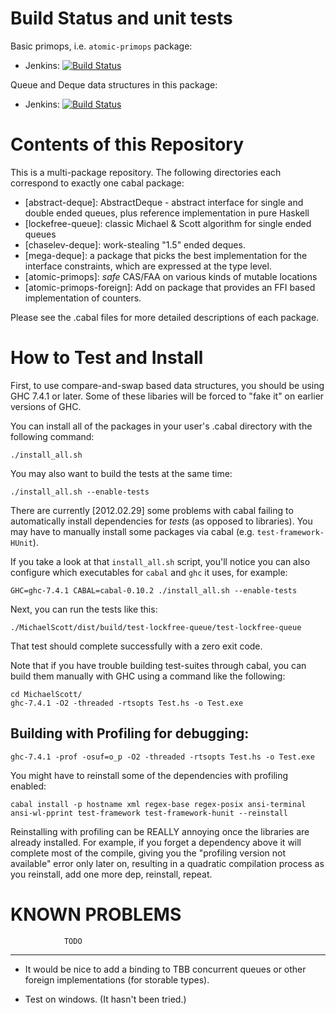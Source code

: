 
Build Status and unit tests
===========================

Basic primops, i.e. `atomic-primops` package:

 * Jenkins: [![Build Status](http://tester-lin.soic.indiana.edu:8080/buildStatus/icon?job=Haskell-LockFree_primops)](http://tester-lin.soic.indiana.edu:8080/job/Haskell-LockFree_primops/)

Queue and Deque data structures in this package:

 * Jenkins: [![Build Status](http://tester-lin.soic.indiana.edu:8080/buildStatus/icon?job=Haskell-LockFree_dataStructs)](http://tester-lin.soic.indiana.edu:8080/job/Haskell-LockFree_dataStructs)

Contents of this Repository
================================================================================

This is a multi-package repository.  The following directories
each correspond to exactly one cabal package:

 * [abstract-deque]: AbstractDeque - abstract interface for single and
    double ended queues, plus reference implementation in pure Haskell
 * [lockefree-queue]: classic Michael & Scott algorithm for single ended queues
 * [chaselev-deque]: work-stealing "1.5" ended deques.
 * [mega-deque]: a package that picks the best implementation for the
    interface constraints, which are expressed at the type level.
 * [atomic-primops]: *safe* CAS/FAA on various kinds of mutable locations
 * [atomic-primops-foreign]: Add on package that provides an FFI based
   implementation of counters.

Please see the .cabal files for more detailed descriptions of each package.


How to Test and Install
================================================================================

First, to use compare-and-swap based data structures, you should be
using GHC 7.4.1 or later.  Some of these libaries will be forced to
"fake it" on earlier versions of GHC.

You can install all of the packages in your user's .cabal directory
with the following command:

    ./install_all.sh

You may also want to build the tests at the same time:

    ./install_all.sh --enable-tests

There are currently [2012.02.29] some problems with cabal failing to
automatically install dependencies for *tests* (as opposed to
libraries).  You may have to manually install some packages via cabal
(e.g. `test-framework-HUnit`).

If you take a look at that `install_all.sh` script, you'll notice you
can also configure which executables for `cabal` and `ghc` it uses,
for example:

    GHC=ghc-7.4.1 CABAL=cabal-0.10.2 ./install_all.sh --enable-tests

Next, you can run the tests like this:

    ./MichaelScott/dist/build/test-lockfree-queue/test-lockfree-queue

That test should complete successfully with a zero exit code.

Note that if you have trouble building test-suites through cabal, you
can build them manually with GHC using a command like the following:

    cd MichaelScott/
    ghc-7.4.1 -O2 -threaded -rtsopts Test.hs -o Test.exe

Building with Profiling for debugging:
----------------------------------------


    ghc-7.4.1 -prof -osuf=o_p -O2 -threaded -rtsopts Test.hs -o Test.exe

You might have to reinstall some of the dependencies with profiling
enabled:

    cabal install -p hostname xml regex-base regex-posix ansi-terminal ansi-wl-pprint test-framework test-framework-hunit --reinstall

Reinstalling with profiling can be REALLY annoying once the libraries
are already installed.  For example, if you forget a dependency above
it will complete most of the compile, giving you the "profiling
version not available" error only later on, resulting in a quadratic
compilation process as you reinstall, add one more dep, reinstall,
repeat.



KNOWN PROBLEMS
================================================================================

                TODO
----------------------------------------

 * It would be nice to add a binding to TBB concurrent queues or other
   foreign implementations (for storable types).

 * Test on windows.  (It hasn't been tried.)
